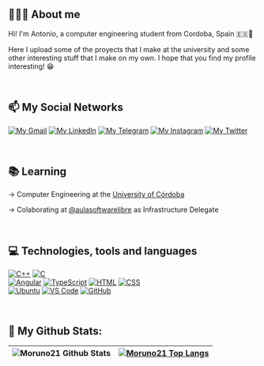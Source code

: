 ## 🙇🏻‍♂️ About me
Hi! I'm Antonio, a computer engineering student from Cordoba, Spain 🇪🇸📍

Here I upload some of the proyects that I make at the university and some other interesting stuff that I make on my own. I hope that you find my profile interesting! 😁

<br>

## 📫 My Social Networks

[![My Gmail](https://img.shields.io/badge/-GMAIL-D14836?style=for-the-badge&logo=gmail&logoColor=white)](mailto:amoruno21@gmail.com)
[![My LinkedIn](https://img.shields.io/badge/LinkedIn-0077B5?style=for-the-badge&logo=linkedin&logoColor=white)](https://www.linkedin.com/in/antonio-moruno-gracia-8b9bb9200/)
[![My Telegram](https://img.shields.io/badge/-TELEGRAM-2CA5E0?style=for-the-badge&logo=telegram&logoColor=white)](https://t.me/Moruno21)
[![My Instagram](https://img.shields.io/badge/-INSTAGRAM-9718D6?style=for-the-badge&logo=instagram&logoColor=white)](https://www.instagram.com/moruno01/)
[![My Twitter](https://img.shields.io/badge/-TWITTER-0CA0CB?style=for-the-badge&logo=twitter&logoColor=white)](https://twitter.com/moruno_2001)

<br>

## 📚 Learning 

-> Computer Engineering at the [University of Córdoba](http://www.uco.es/)

-> Colaborating at [@aulasoftwarelibre](https://github.com/aulasoftwarelibre) as Infrastructure Delegate

<br>

## 💻 Technologies, tools and languages

  [![C++](https://img.shields.io/badge/C%2B%2B-00599C?style=for-the-badge&logo=c%2B%2B&logoColor=white)]()
  [![C](https://img.shields.io/badge/C-00599C?style=for-the-badge&logo=c&logoColor=white)]()
  <br>
  [![Angular](https://img.shields.io/badge/Angular-E02F2F?style=for-the-badge&logo=angular&logoColor=white)]()
  [![TypeScript](https://img.shields.io/badge/TypeScript-24A2E9?style=for-the-badge&logo=TypeScript&logoColor=white)]()
  [![HTML](https://img.shields.io/badge/HTML-F16616?style=for-the-badge&logo=HTML&logoColor=white)]()
  [![CSS](https://img.shields.io/badge/CSS-24A2E9?style=for-the-badge&logo=CSS&logoColor=white)]()
  <br>
  [![Ubuntu](https://img.shields.io/badge/Ubuntu-E95420?style=for-the-badge&logo=ubuntu&logoColor=white)]()
  [![VS Code](https://img.shields.io/badge/VSCode-2490D5?style=for-the-badge&logo=visual-studio-code&logoColor=white)]()
  [![GitHub](https://img.shields.io/badge/GitHub-000000?style=for-the-badge&logo=github&logoColor=white)]()

<br>

## 🚀 My Github Stats:

|![Moruno21 Github Stats](https://github-readme-stats.vercel.app/api?username=Moruno21&title_color=FFFFFF&icon_color=FFFFFF&text_color=FFFFFF&bg_color=DEG,493963,60102f&show_icons=true&hide_title=true&hide_border=true)|[![Moruno21 Top Langs](https://github-readme-stats.vercel.app/api/top-langs/?username=Moruno21&title_color=FFFFFF&icon_color=FFFFFF&text_color=FFFFFF&bg_color=DEG,493963,60102f&show_icons=true&hide_border=true&layout=compact&langs_count=6)](https://github.com/Moruno21/github-readme-stats)|
|---|---|

<br>

